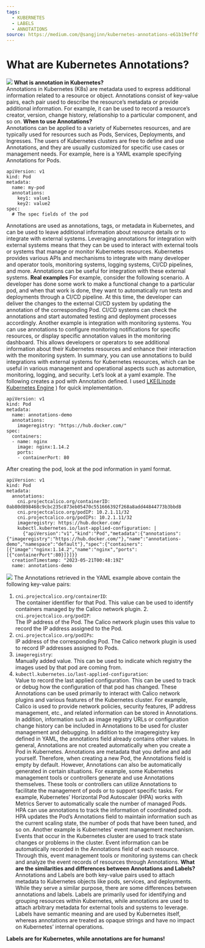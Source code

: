 ```yaml
---
tags:
  - KUBERNETES
  - LABELS
  - ANNOTATIONS
source: https://medium.com/@sangjinn/kubernetes-annotations-e61b19effdf9
---
```





# What are Kubernetes Annotations?

![](https://miro.medium.com/v2/resize:fit:700/1*-fAEiLIt9OOyuv3C6lKl-A.jpeg) 
 **What is annotation in Kubernetes?** \
Annotations in Kubernetes (K8s) are metadata used to express additional information related to a resource or object.
Annotations consist of key-value pairs, each pair used to describe the resource’s metadata or provide additional information. For example, it can be used to record a resource’s creator, version, change history, relationship to a particular component, and so on.
 **When to use Annotations?** \
​Annotations can be applied to a variety of Kubernetes resources, and are typically used for resources such as Pods, Services, Deployments, and Ingresses.
​The users of Kubernetes clusters are free to define and use Annotations, and they are usually customized for specific use cases or management needs.
For example, here is a YAML example specifying Annotations for Pods.

```
apiVersion: v1
kind: Pod
metadata:
  name: my-pod
  annotations:
    key1: value1
    key2: value2
spec:
  # The spec fields of the pod
```


Annotations are used as annotations, tags, or metadata in Kubernetes, and can be used to leave additional information about resource details or to integrate with external systems.
Leveraging annotations for integration with external systems means that they can be used to interact with external tools or systems that manage or monitor Kubernetes resources.
​Kubernetes provides various APIs and mechanisms to integrate with many developer and operator tools, monitoring systems, logging systems, CI/CD pipelines, and more. Annotations can be useful for integration with these external systems.
 **Real examples** ​For example, consider the following scenario. A developer has done some work to make a functional change to a particular pod, and when that work is done, they want to automatically run tests and deployments through a CI/CD pipeline.
At this time, the developer can deliver the changes to the external CI/CD system by updating the annotation of the corresponding Pod. CI/CD systems can check the annotations and start automated testing and deployment processes accordingly.
Another example is integration with monitoring systems. You can use annotations to configure monitoring notifications for specific resources, or display specific annotation values ​​in the monitoring dashboard.
This allows developers or operators to see additional information about their Kubernetes resources and enhance their interaction with the monitoring system. In summary, you can use annotations to build integrations with external systems for Kubernetes resources, which can be useful in various management and operational aspects such as automation, monitoring, logging, and security.
Let’s look at a yaml example. The following creates a pod with Annotation defined. I used  [LKE(Linode Kubernetes Engine](https://www.linode.com/docs/api/linode-kubernetes-engine-lke/) ) for quick implementation.

```
apiVersion: v1
kind: Pod
metadata:
  name: annotations-demo
  annotations:
    imageregistry: "https://hub.docker.com/"
spec:
  containers:
  - name: nginx
    image: nginx:1.14.2
    ports:
    - containerPort: 80
```


After creating the pod, look at the pod information in yaml format.

```
apiVersion: v1
kind: Pod
metadata:
  annotations:
    cni.projectcalico.org/containerID: 0ab80d898468c9cbc235c873eb05470c551666392f268a8add44844773b3bbd8
    cni.projectcalico.org/podIP: 10.2.1.11/32
    cni.projectcalico.org/podIPs: 10.2.1.11/32
    imageregistry: https://hub.docker.com/
    kubectl.kubernetes.io/last-applied-configuration: |
      {"apiVersion":"v1","kind":"Pod","metadata":{"annotations":{"imageregistry":"https://hub.docker.com/"},"name":"annotations-demo","namespace":"default"},"spec":{"containers":[{"image":"nginx:1.14.2","name":"nginx","ports":[{"containerPort":80}]}]}}
  creationTimestamp: "2023-05-21T00:48:19Z"
  name: annotations-demo
```


![](https://miro.medium.com/v2/resize:fit:700/1*umCQUhyMiaD49ADQv4XYEA.png) 
The Annotations retrieved in the YAML example above contain the following key-value pairs:
1. `cni.projectcalico.org/containerID`:\
The container identifier for that Pod. This value can be used to identify containers managed by the Calico network plugin.
​2. `cni.projectcalico.org/podIP`: \
The IP address of the Pod. The Calico network plugin uses this value to record the IP address assigned to the Pod.
3. `cni.projectcalico.org/podIPs`: \
IP address of the corresponding Pod. The Calico network plugin is used to record IP addresses assigned to Pods.
4. `imageregistry`: \
Manually added value. This can be used to indicate which registry the images used by that pod are coming from.
5. `kubectl.kubernetes.io/last-applied-configuration`: \
Value to record the last applied configuration. This can be used to track or debug how the configuration of that pod has changed.
These Annotations can be used primarily to interact with Calico network plugins and various features of the Kubernetes cluster. For example, Calico is used to provide network policies, security features, IP address management, etc., and related information can be stored in Annotations. In addition, information such as image registry URLs or configuration change history can be included in Annotations to be used for cluster management and debugging.
In addition to the imageregistry key defined in YAML, the annotations field already contains other values.
In general, Annotations are not created automatically when you create a Pod in Kubernetes. Annotations are metadata that you define and add yourself. Therefore, when creating a new Pod, the Annotations field is empty by default.
​However, Annotations can also be automatically generated in certain situations. For example, some Kubernetes management tools or controllers generate and use Annotations themselves. These tools or controllers can utilize Annotations to facilitate the management of pods or to support specific tasks.
For example, Kubernetes’ Horizontal Pod Autoscaler (HPA) works with Metrics Server to automatically scale the number of managed Pods. HPA can use annotations to track the information of coordinated pods. HPA updates the Pod’s Annotations field to maintain information such as the current scaling state, the number of pods that have been tuned, and so on.
Another example is Kubernetes’ event management mechanism. Events that occur in the Kubernetes cluster are used to track state changes or problems in the cluster. Event information can be automatically recorded in the Annotations field of each resource. Through this, event management tools or monitoring systems can check and analyze the event records of resources through Annotations.
 **What are the similarities and differences between Annotations and Labels?** \
Annotations and Labels are both key-value pairs used to attach metadata to Kubernetes objects like pods, services, and deployments. While they serve a similar purpose, there are some differences between annotations and labels.
Labels are primarily used for identifying and grouping resources within Kubernetes, while annotations are used to attach arbitrary metadata for external tools and systems to leverage. Labels have semantic meaning and are used by Kubernetes itself, whereas annotations are treated as opaque strings and have no impact on Kubernetes’ internal operations.
> 
 **Labels are for Kubernetes, while annotations are for humans!** 
